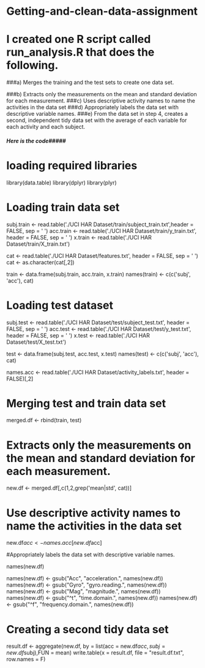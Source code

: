 # Getting-and-clean-data-assignment

# I created one R script called run_analysis.R that does the following.

###a) Merges the training and the test sets to create one data set.

###b) Extracts only the measurements on the mean and standard deviation for each measurement.
###c) Uses descriptive activity names to name the activities in the data set
###d) Appropriately labels the data set with descriptive variable names.
###e) From the data set in step 4, creates a second, independent tidy data set with the average of each variable for each activity and each subject.


##### Here is the code#####

# loading required libraries
library(data.table)
library(dplyr)
library(plyr)

# Loading train data set
subj.train <- read.table('./UCI HAR Dataset/train/subject_train.txt',header = FALSE, sep = ' ')
acc.train <- read.table('./UCI HAR Dataset/train/y_train.txt', header = FALSE, sep = ' ')
x.train <- read.table('./UCI HAR Dataset/train/X_train.txt')

cat <- read.table('./UCI HAR Dataset/features.txt', header = FALSE, sep = ' ')
cat <- as.character(cat[,2])

train <-  data.frame(subj.train, acc.train, x.train)
names(train) <- c(c('subj', 'acc'), cat)

# Loading test dataset
subj.test <- read.table('./UCI HAR Dataset/test/subject_test.txt', header = FALSE, sep = ' ')
acc.test <- read.table('./UCI HAR Dataset/test/y_test.txt', header = FALSE, sep = ' ')
x.test <- read.table('./UCI HAR Dataset/test/X_test.txt')

test <-  data.frame(subj.test, acc.test, x.test)
names(test) <- c(c('subj', 'acc'), cat)

names.acc <- read.table('./UCI HAR Dataset/activity_labels.txt', header = FALSE)[,2]

# Merging test and train data set
merged.df <- rbind(train, test)

# Extracts only the measurements on the mean and standard deviation for each measurement.
new.df <- merged.df[,c(1,2,grep('mean|std', cat))]

# Use descriptive activity names to name the activities in the data set
new.df$acc <- names.acc[new.df$acc]

#Appropriately labels the data set with descriptive variable names.

names(new.df)

names(new.df) <- gsub("Acc", "acceleration.", names(new.df))
names(new.df) <- gsub("Gyro", "gyro.reading.", names(new.df))
names(new.df) <- gsub("Mag", "magnitude.", names(new.df))
names(new.df) <- gsub("^t", "time.domain.", names(new.df))
names(new.df) <- gsub("^f", "frequency.domain.", names(new.df))


# Creating a second tidy data set

result.df <- aggregate(new.df, by = list(acc = new.df$acc, subj = new.df$subj),FUN = mean)
write.table(x = result.df, file = "result.df.txt", row.names = F)
